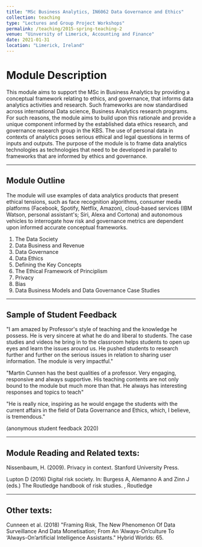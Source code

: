 ```yaml
---
title: "MSc Business Analytics, IN6062 Data Governance and Ethics"
collection: teaching
type: "Lectures and Group Project Workshops"
permalink: /teaching/2015-spring-teaching-2
venue: "Uinversity of Limerick, Accounting and Finance"
date: 2021-01-31
location: "Limerick, Ireland"
---
```

Module Description
=====

This module aims to support the MSc in Business Analytics by providing a conceptual framework relating to ethics, and governance, that informs data analytics activities and research. Such frameworks are now standardised across international Data science, Business Analytics research programs. For such reasons, the module aims to build upon this rationale and provide a unique component informed by the established data ethics research, and governance research group in the KBS. The use of personal data in contexts of analytics poses serious ethical and legal questions in terms of inputs and outputs. The purpose of the module is to frame data analytics technologies as technologies that need to be developed in parallel to frameworks that are informed by ethics and governance.

---
Module Outline
---

The module will use examples of data analytics products that present ethical tensions, such as face recognition algorithms, consumer media platforms (Facebook, Spotify, Netflix, Amazon), cloud-based services (IBM Watson, personal assistant's; Siri, Alexa and Cortona) and autonomous vehicles to interrogate how risk and governance metrics are dependent upon informed accurate conceptual frameworks. 

1. The Data Society
2. Data Business and Revenue
3. Data Governance
4. Data Ethics
5. Defining the Key Concepts
6. The Ethical Framework of Principlism
7. Privacy
8. Bias
9. Data Business Models and Data Governance Case Studies

---
Sample of Student Feedback
---

"I am amazed by Professor's style of teaching and the knowledge he possess. He is very sincere at what he do and liberal to students. The case studies and videos he bring in to the classroom helps students to open up eyes and learn the issues around us. He pushed students to research further and further on the serious issues in relation to sharing user information. The module is very impactful."

"Martin Cunnen has the best qualities of a professor. Very engaging, responsive and always supportive. His teaching contents are not only bound to the module but much more than that. He always has interesting responses and topics to teach"

"He is really nice, inspiring as he would engage the students with the current affairs in the field of Data Governance and Ethics, which, I believe, is tremendous."

(anonymous student feedback 2020)

---
Module Reading and Related texts:
---

Nissenbaum, H. (2009). Privacy in context. Stanford University Press.

Lupton D (2016) Digital risk society. In: Burgess A, Alemanno A and Zinn J (eds.) The Routledge handbook of risk studies. , Routledge

---
Other texts:
---
Cunneen et al. (2018) "Framing Risk, The New Phenomenon Of Data Surveillance And Data Monetisation; From An ‘Always-On’culture To ‘Always-On’artificial Intelligence Assistants." Hybrid Worlds: 65.
